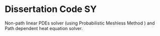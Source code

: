 # Dissertation Code SY
 Non-path linear PDEs solver (using Probabilistic Meshless Method ) and Path dependent heat equation solver.
